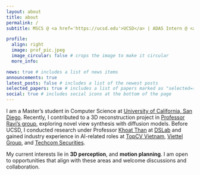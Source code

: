 ```yaml
---
layout: about
title: about
permalink: /
subtitle: MSCS @ <a href='https://ucsd.edu'>UCSD</a> | ADAS Intern @ <a href='https://woven.toyota/en/'>Woven by Toyota</a>

profile:
  align: right
  image: prof_pic.jpeg
  image_circular: false # crops the image to make it circular
  more_info:

news: true # includes a list of news items
announcements: true
latest_posts: false # includes a list of the newest posts
selected_papers: true # includes a list of papers marked as "selected={true}"
social: true # includes social icons at the bottom of the page
---
```


I am a Master’s student in Computer Science at [University of California, San Diego](https://ucsd.edu). Recently, I contributed to a 3D reconstruction project in [Professor Ravi’s group](https://viscomp.ucsd.edu), exploring novel view synthesis with diffusion models. Before UCSD, I conducted research under Professor [Khoat Than](https://users.soict.hust.edu.vn/khoattq/) at [DSLab](http://ds.soict.hust.edu.vn) and gained industry experience in AI-related roles at [TopCV Vietnam](https://topcv.vn), [Viettel Group](https://viettel.com.vn/en/), and [Techcom Securities](https://www.tcbs.com.vn/home).

My current interests lie in **3D perception**, and **motion planning**. I am open to opportunities that align with these areas and welcome discussions and collaboration.

